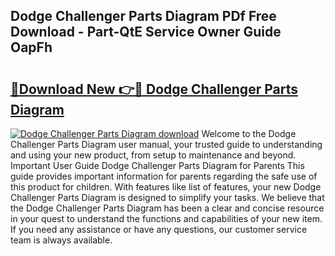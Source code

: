 ## Dodge Challenger Parts Diagram PDf Free Download - Part-QtE Service Owner Guide OapFh

# <h2><a href="http://dfovf1.blite.top/?on=Dodge+Challenger+Parts+Diagram">🔗Download New 👉🔴 Dodge Challenger Parts Diagram</a></h2>

[![Dodge Challenger Parts Diagram download](https://i.imgur.com/lujVjoI.png)](http://dfovf1.blite.top/?on=Dodge+Challenger+Parts+Diagram)
Welcome to the Dodge Challenger Parts Diagram user manual, your trusted guide to understanding and using your new product, from setup to maintenance and beyond. Important User Guide Dodge Challenger Parts Diagram for Parents This guide provides important information for parents regarding the safe use of this product for children. With features like list of features, your new Dodge Challenger Parts Diagram is designed to simplify your tasks. We believe that the Dodge Challenger Parts Diagram has been a clear and concise resource in your quest to understand the functions and capabilities of your new item. If you need any assistance or have any questions, our customer service team is always available.

